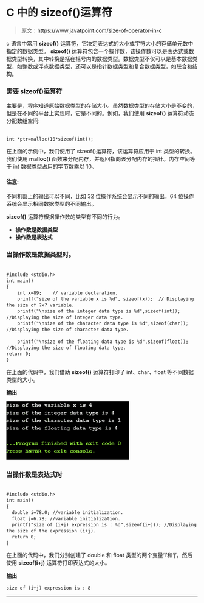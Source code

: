 # C 中的 sizeof()运算符

> 原文：<https://www.javatpoint.com/size-of-operator-in-c>

c 语言中常用 **sizeof()** 运算符，它决定表达式的大小或字符大小的存储单元数中指定的数据类型。 **sizeof()** 运算符包含一个操作数，该操作数可以是表达式或数据类型转换，其中转换是括在括号内的数据类型。数据类型不仅可以是基本数据类型，如整数或浮点数据类型，还可以是指针数据类型和复合数据类型，如联合和结构。

### 需要 sizeof()运算符

主要是，程序知道原始数据类型的存储大小。虽然数据类型的存储大小是不变的，但是在不同的平台上实现时，它是不同的。例如，我们使用 **sizeof()** 运算符动态分配数组空间:

```

int *ptr=malloc(10*sizeof(int));

```

在上面的示例中，我们使用了 sizeof()运算符，该运算符应用于 int 类型的转换。我们使用 **malloc()** 函数来分配内存，并返回指向该分配内存的指针。内存空间等于 int 数据类型占用的字节数乘以 10。

#### 注意:
不同机器上的输出可以不同，比如 32 位操作系统会显示不同的输出，64 位操作系统会显示相同数据类型的不同输出。

**sizeof()** 运算符根据操作数的类型有不同的行为。

*   **操作数是数据类型**
*   **操作数是表达式**

### 当操作数是数据类型时。

```

#include <stdio.h>
int main()
{
    int x=89;    // variable declaration.
    printf("size of the variable x is %d", sizeof(x));  // Displaying the size of ?x? variable.
    printf("\nsize of the integer data type is %d",sizeof(int)); //Displaying the size of integer data type.
    printf("\nsize of the character data type is %d",sizeof(char)); //Displaying the size of character data type.

    printf("\nsize of the floating data type is %d",sizeof(float)); //Displaying the size of floating data type.
return 0;
}

```

在上面的代码中，我们借助 **sizeof()** 运算符打印了 int、char、float 等不同数据类型的大小。

**输出**

![sizeof() operator in C](img/870b84bc7b626749665aa8d7d411b092.png)

### 当操作数是表达式时

```

#include <stdio.h>
int main()
{
  double i=78.0; //variable initialization.
  float j=6.78; //variable initialization.
  printf("size of (i+j) expression is : %d",sizeof(i+j)); //Displaying the size of the expression (i+j).
  return 0;
}

```

在上面的代码中，我们分别创建了 double 和 float 类型的两个变量‘I’和‘j’，然后使用 **sizeof(i+j)** 运算符打印表达式的大小。

**输出**

```
size of (i+j) expression is : 8

```

* * *